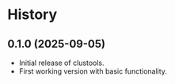 # History

## 0.1.0 (2025-09-05)

* Initial release of clustools.
* First working version with basic functionality.